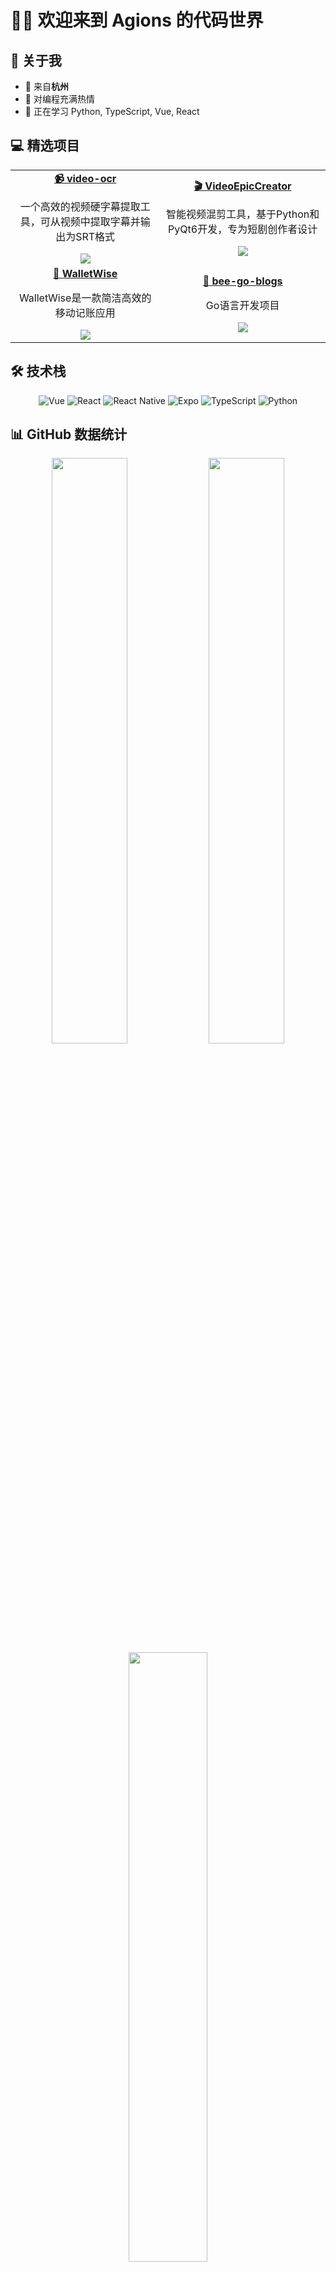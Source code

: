 
# 👨‍💻 欢迎来到 Agions 的代码世界

## 🌟 关于我

- 📍 来自**杭州**
- 👀 对编程充满热情
- 🌱 正在学习 Python, TypeScript, Vue, React

## 💻 精选项目

<table>
  <tr>
    <td align="center">
      <a href="https://github.com/Agions/video-ocr">
        <b>📹 video-ocr</b>
      </a>
      <p>一个高效的视频硬字幕提取工具，可从视频中提取字幕并输出为SRT格式</p>
      <img src="https://img.shields.io/badge/Python-3776AB?style=flat-square&logo=python&logoColor=white" />
    </td>
    <td align="center">
      <a href="https://github.com/Agions/VideoEpicCreator">
        <b>🎬 VideoEpicCreator</b>
      </a>
      <p>智能视频混剪工具，基于Python和PyQt6开发，专为短剧创作者设计</p>
      <img src="https://img.shields.io/badge/Python-3776AB?style=flat-square&logo=python&logoColor=white" />
    </td>
  </tr>
  <tr>
    <td align="center">
      <a href="https://github.com/Agions/mini-app">
        <b>📱 WalletWise</b>
      </a>
      <p>WalletWise是一款简洁高效的移动记账应用</p>
      <img src="https://img.shields.io/badge/JavaScript-F7DF1E?style=flat-square&logo=javascript&logoColor=black" />
    </td>
    <td align="center">
      <a href="https://github.com/Agions/bee-go-blogs">
        <b>📝 bee-go-blogs</b>
      </a>
      <p>Go语言开发项目</p>
      <img src="https://img.shields.io/badge/Go-00ADD8?style=flat-square&logo=go&logoColor=white" />
    </td>
  </tr>
</table>

## 🛠️ 技术栈

<div align="center">
  
![Vue](https://img.shields.io/badge/Vue.js-4FC08D?style=for-the-badge&logo=vue.js&logoColor=white)
![React](https://img.shields.io/badge/React-61DAFB?style=for-the-badge&logo=react&logoColor=black)
![React Native](https://img.shields.io/badge/React_Native-61DAFB?style=for-the-badge&logo=react&logoColor=black)
![Expo](https://img.shields.io/badge/Expo-000020?style=for-the-badge&logo=expo&logoColor=white)
![TypeScript](https://img.shields.io/badge/TypeScript-3178C6?style=for-the-badge&logo=typescript&logoColor=white)
![Python](https://img.shields.io/badge/Python-3776AB?style=for-the-badge&logo=python&logoColor=white)

</div>

## 📊 GitHub 数据统计

<div align="center">
  <img src="https://github-readme-stats.vercel.app/api?username=agions&show_icons=true&theme=tokyonight" width="49%" />
  <img src="https://github-readme-streak-stats.herokuapp.com/?user=agions&theme=tokyonight" width="49%" />
</div>

<div align="center">
  <img src="https://github-readme-stats.vercel.app/api/top-langs/?username=agions&layout=compact&theme=tokyonight" width="50%" />
</div>

## 🏆 GitHub 成就

<div align="center">
  <table>
    <tr>
      <td align="center">
        <img width="60" src="https://github.githubassets.com/images/modules/profile/achievements/pull-shark-default.png" />
        <br>Pull Shark
      </td>
      <td align="center">
        <img width="60" src="https://github.githubassets.com/images/modules/profile/achievements/arctic-code-vault-contributor-default.png" />
        <br>Arctic Code Vault Contributor
      </td>
    </tr>
  </table>
</div>

## 📫 联系我

<div align="center">
  
[![GitHub](https://img.shields.io/badge/GitHub-Agions-181717?style=for-the-badge&logo=github&logoColor=white)](https://github.com/Agions)

</div>

---

<p align="center">✨ 感谢访问我的个人主页！欢迎一起交流技术 ✨</p>

